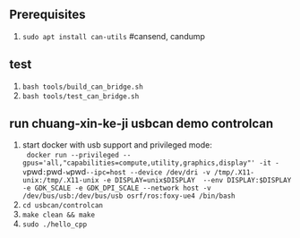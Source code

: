 ## Prerequisites
1. `sudo apt install can-utils`  #cansend, candump

## test
1. `bash tools/build_can_bridge.sh`
2. `bash tools/test_can_bridge.sh`

## run chuang-xin-ke-ji usbcan demo controlcan
1. start docker with usb support and privileged mode:  
    `  docker run --privileged --gpus='all,"capabilities=compute,utility,graphics,display"' -it -v `pwd`:`pwd` -w `pwd` --ipc=host --device /dev/dri -v /tmp/.X11-unix:/tmp/.X11-unix -e DISPLAY=unix$DISPLAY  --env DISPLAY:$DISPLAY -e GDK_SCALE -e GDK_DPI_SCALE --network host -v /dev/bus/usb:/dev/bus/usb osrf/ros:foxy-ue4 /bin/bash  `
2. `cd usbcan/controlcan`
3. `make clean && make`
4. `sudo ./hello_cpp`